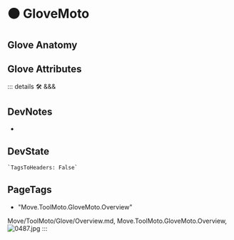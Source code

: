 
# 🟠 <move>GloveMoto</move>

## Glove Anatomy

## Glove Attributes

::: details 🛠 <dev>&&&</dev>

## DevNotes

-

## DevState

```py
`TagsToHeaders: False`
```

<h2>PageTags</h2>

- "Move.ToolMoto.GloveMoto.Overview"

Move/ToolMoto/Glove/Overview.md, <dev>Move.ToolMoto.GloveMoto.Overview</dev>, ![0487.jpg](/PaperPhoto/0487.jpg)
:::
